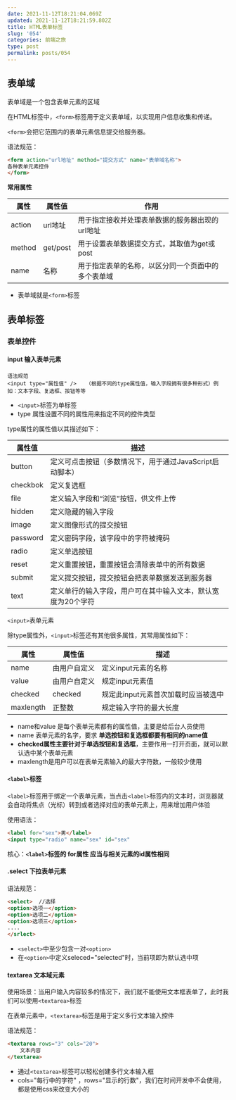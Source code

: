 ```yaml
---
date: 2021-11-12T18:21:04.069Z
updated: 2021-11-12T18:21:59.802Z
title: HTML表单标签
slug: '054'
categories: 前端之旅
type: post
permalink: posts/054
---
```



## 表单域

表单域是一个包含表单元素的区域

在HTML标签中，`<form>`标签用于定义表单域，以实现用户信息收集和传递。

`<form>`会把它范围内的表单元素信息提交给服务器。

语法规范：

```html
<form action="url地址" method="提交方式" name="表单域名称">
各种表单元素控件
</form>
```

**常用属性**

| 属性   | 属性值  | 作用                                            |
| ------ | ------- | ----------------------------------------------- |
| action | url地址 | 用于指定接收并处理表单数据的服务器出现的url地址 |
|method|get/post|用于设置表单数据提交方式，其取值为get或post|
|name|名称|用于指定表单的名称，以区分同一个页面中的多个表单域|

* 表单域就是`<form>`标签

## 表单标签

### 表单控件

#### input 输入表单元素 

```
语法规范
<input type="属性值" />   （根据不同的type属性值，输入字段拥有很多种形式）例如：文本字段、复选框、按钮等等
```

* `<input>`标签为单标签
* type 属性设置不同的属性用来指定不同的控件类型

type属性的属性值以其描述如下：

| 属性值   | 描述                                                         |
| -------- | ------------------------------------------------------------ |
| button   | 定义可点击按钮（多数情况下，用于通过JavaScript启动脚本）     |
| checkbok | 定义复选框                                                   |
| file     | 定义输入字段和“浏览”按钮，供文件上传                         |
| hidden   | 定义隐藏的输入字段                                           |
| image    | 定义图像形式的提交按钮                                       |
| password | 定义密码字段，该字段中的字符被掩码                           |
| radio    | 定义单选按钮                                                 |
| reset    | 定义重置按钮，重置按钮会清除表单中的所有数据                 |
| submit   | 定义提交按钮，提交按钮会把表单数据发送到服务器               |
| text     | 定义单行的输入字段，用户可在其中输入文本，默认宽度为20个字符 |

`<input>`表单元素

除type属性外，`<input>`标签还有其他很多属性，其常用属性如下：

| 属性      | 属性值       | 描述                                |
| --------- | ------------ | ----------------------------------- |
| name      | 由用户自定义 | 定义input元素的名称                 |
| value     | 由用户自定义 | 规定input元素值                     |
| checked   | checked      | 规定此input元素首次加载时应当被选中 |
| maxlength | 正整数       | 规定输入字符的最大长度              |

* name和value 是每个表单元素都有的属性值，主要是给后台人员使用
* name 表单元素的名字，要求 **单选按钮和复选框都要有相同的name值**
* **checked属性主要针对于单选按钮和复选框**，主要作用一打开页面，就可以默认选中某个表单元素
* maxlength是用户可以在表单元素输入的最大字符数，一般较少使用

#### `<label>`标签

`<label>`标签用于绑定一个表单元素，当点击`<label>`标签内的文本时，浏览器就会自动将焦点（光标）转到或者选择对应的表单元素上，用来增加用户体验

使用语法：

```html
<label for="sex">男</label>
<input type="radio" name="sex" id="sex"
```

核心：**`<label>`标签的 for属性 应当与相关元素的id属性相同**

#### .select 下拉表单元素

语法规范：

```html
<select>  //选择
<option>选项一</option>
<option>选项二</option>
<option>选项三</option>
....
</srlect>
```

* `<select>`中至少包含一对`<option>`
* 在`<option>`中定义seleced="selected"时，当前项即为默认选中项

#### textarea 文本域元素

 使用场景：当用户输入内容较多的情况下，我们就不能使用文本框表单了，此时我们可以使用`<textarea>`标签

在表单元素中，`<textarea>`标签是用于定义多行文本输入控件

语法规范：

```html
<textarea rows="3" cols="20"> 
    文本内容
</textarea>
```

* 通过`<textarea>`标签可以轻松创建多行文本输入框
* cols="每行中的字符" ，rows="显示的行数"，我们在时间开发中不会使用，都是使用css来改变大小的